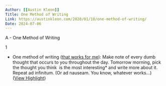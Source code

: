 ```yaml
---
Author: [[Austin Kleon]]
Title: One Method of Writing
Link: https://austinkleon.com/2020/01/18/one-method-of-writing/
Date: 2024-07-06
---
```

A - One Method of Writing

1
- One method of writing ([that works for me](https://austinkleon.com/2017/12/15/on-the-importance-of-revisiting-notebooks/)):
  Make note of every dumb thought that occurs to you throughout the day.
  Tomorrow morning, pick the thought you think  is the most interesting* and write more about it.
  Repeat ad infinitum. (Or ad nauseam. You know, whatever works…) ([View Highlight](https://read.readwise.io/read/01gnrfb2e28wn60a57sd4cvar9))
